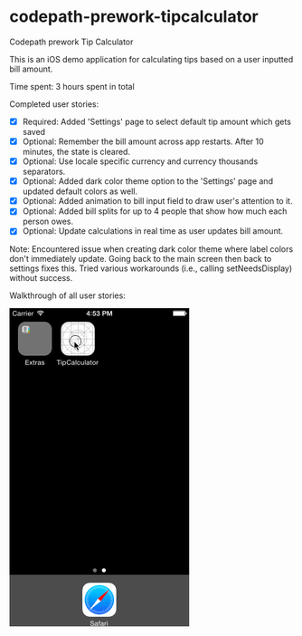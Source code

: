 # codepath-prework-tipcalculator
Codepath prework Tip Calculator

This is an iOS demo application for calculating tips based on a user inputted bill amount.

Time spent: 3 hours spent in total

Completed user stories:

- [x] Required: Added 'Settings' page to select default tip amount which gets saved
- [x] Optional: Remember the bill amount across app restarts. After 10 minutes, the state is cleared.
- [x] Optional: Use locale specific currency and currency thousands separators.
- [x] Optional: Added dark color theme option to the 'Settings' page and updated default colors as well.
- [x] Optional: Added animation to bill input field to draw user's attention to it.
- [x] Optional: Added bill splits for up to 4 people that show how much each person owes.
- [x] Optional: Update calculations in real time as user updates bill amount.

Note: Encountered issue when creating dark color theme where label colors don't immediately update. Going back to the main screen then back to settings fixes this. Tried various workarounds (i.e., calling setNeedsDisplay) without success.

Walkthrough of all user stories:

![Walkthrough](https://github.com/drrajan/codepath-prework-tipcalculator/raw/master/codepath_prework_walkthrough.gif)
